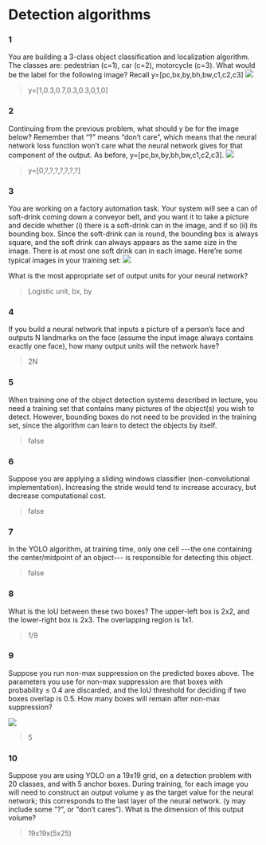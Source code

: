 # Detection algorithms

### 1
You are building a 3-class object classification and localization algorithm. The classes are: pedestrian (c=1), car (c=2), motorcycle (c=3). What would be the label for the following image? Recall y=[pc,bx,by,bh,bw,c1,c2,c3]
![](https://d3c33hcgiwev3.cloudfront.net/imageAssetProxy.v1/a9MQRr0QEee3NhLzohKsog_5db51fdc3a8e995bb9fbf1addd9fa35b_Screen-Shot-2017-10-29-at-6.18.43-PM.png?expiry=1511654400000&hmac=MxAkxvDIRWkL7loc3cakz8uNUcalyJY-etWMZtahUfM)

> y=[1,0.3,0.7,0.3,0.3,0,1,0]

### 2

Continuing from the previous problem, what should y be for the image below? Remember that “?” means “don’t care”, which means that the neural network loss function won’t care what the neural network gives for that component of the output. As before, y=[pc,bx,by,bh,bw,c1,c2,c3].
![](https://d3c33hcgiwev3.cloudfront.net/imageAssetProxy.v1/0AG6Zb0QEeefdA7Vgiz6pA_f036f719065d485c6bb3cfaf59f31a24_Screen-Shot-2017-10-29-at-6.22.14-PM.png?expiry=1511654400000&hmac=GGsN8_pb29VHQdHNTXD-bxxUyxXAYOcUJ1WD2vhAaCI)

> y=[0,?,?,?,?,?,?,?]

### 3

You are working on a factory automation task. Your system will see a can of soft-drink coming down a conveyor belt, and you want it to take a picture and decide whether (i) there is a soft-drink can in the image, and if so (ii) its bounding box. Since the soft-drink can is round, the bounding box is always square, and the soft drink can always appears as the same size in the image. There is at most one soft drink can in each image. Here’re some typical images in your training set:
![](https://d3c33hcgiwev3.cloudfront.net/imageAssetProxy.v1/5IOuE70UEee3NhLzohKsog_e4bbe0bca31f61cc6e421dba23cc8fa7_Screen-Shot-2017-10-29-at-6.24.18-PM.png?expiry=1511654400000&hmac=EnsoL_MPAHc5q43fNHQ8XZWPvn1q6V1T4Q_r4UDAZ3Q)

What is the most appropriate set of output units for your neural network?

>  Logistic unit, bx, by


### 4
If you build a neural network that inputs a picture of a person’s face and outputs N landmarks on the face (assume the input image always contains exactly one face), how many output units will the network have?

> 2N

### 5

When training one of the object detection systems described in lecture, you need a training set that contains many pictures of the object(s) you wish to detect. However, bounding boxes do not need to be provided in the training set, since the algorithm can learn to detect the objects by itself.
>  false

### 6

Suppose you are applying a sliding windows classifier (non-convolutional implementation). Increasing the stride would tend to increase accuracy, but decrease computational cost.
> false

### 7

In the YOLO algorithm, at training time, only one cell ---the one containing the center/midpoint of an object--- is responsible for detecting this object.
> false

### 8
What is the IoU between these two boxes? The upper-left box is 2x2, and the lower-right box is 2x3. The overlapping region is 1x1.

>  1/9

### 9
Suppose you run non-max suppression on the predicted boxes above. The parameters you use for non-max suppression are that boxes with probability ≤ 0.4 are discarded, and the IoU threshold for deciding if two boxes overlap is 0.5. How many boxes will remain after non-max suppression?

![](https://d3c33hcgiwev3.cloudfront.net/imageAssetProxy.v1/ZtLcab0UEee3NhLzohKsog_c80f2488a14bf72c02c10035a7dc386f_Screen-Shot-2017-10-29-at-4.23.28-PM-copy.png?expiry=1511654400000&hmac=xcbhDj_96o-D8Ar7e1o99SWQSa07QAGyasXfZ8P-jr0)
>  5

### 10

Suppose you are using YOLO on a 19x19 grid, on a detection problem with 20 classes, and with 5 anchor boxes. During training, for each image you will need to construct an output volume y as the target value for the neural network; this corresponds to the last layer of the neural network. (y may include some “?”, or “don’t cares”). What is the dimension of this output volume?
> 19x19x(5x25)